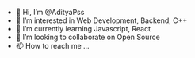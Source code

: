 - 👋 Hi, I’m @AdityaPss
- 👀 I’m interested in Web Development, Backend, C++
- 🌱 I’m currently learning Javascript, React
- 💞️ I’m looking to collaborate on Open Source
- 📫 How to reach me ...

<!---
AdityaPss/AdityaPss is a ✨ special ✨ repository because its `README.md` (this file) appears on your GitHub profile.
You can click the Preview link to take a look at your changes.
--->
